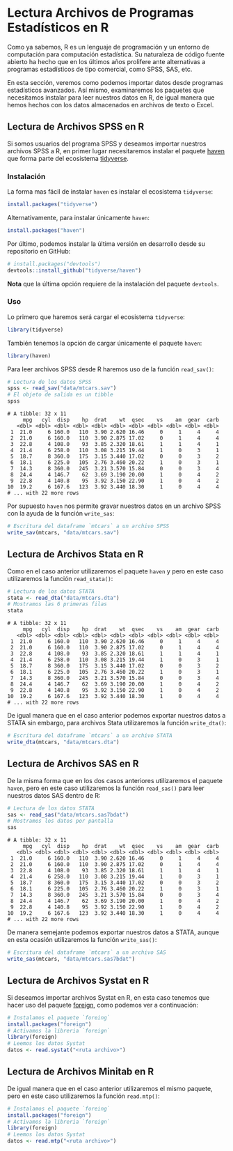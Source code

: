 



# Lectura Archivos de Programas Estadísticos en R

Como ya sabemos, R es un lenguaje de programación y un entorno de computación para computación estadística. Su naturaleza de código fuente abierto ha hecho que en los últimos años prolifere ante alternativas a programas estadísticos de tipo comercial, como SPSS, SAS, etc.

En esta sección, veremos como podemos importar datos desde programas estadísticos avanzados. Así mismo, examinaremos los paquetes que necesitamos instalar para leer nuestros datos en R, de igual manera que hemos hechos con los datos almacenados en archivos de texto o Excel.

## Lectura de Archivos SPSS en R

Si somos usuarios del programa SPSS y deseamos importar nuestros archivos SPSS a R, en primer lugar necesitaremos instalar el paquete [haven](http://haven.tidyverse.org/) que forma parte del ecosistema [tidyverse](http://tidyverse.org/). 

### Instalación

La forma mas fácil de instalar `haven` es instalar el ecosistema
`tidyverse`:


```r
install.packages("tidyverse")
```

Alternativamente, para instalar únicamente `haven`:


```r
install.packages("haven")
```

Por último, podemos instalar la última versión en desarrollo desde su repositorio en GitHub:


```r
# install.packages("devtools")
devtools::install_github("tidyverse/haven")
```

__Nota__ que la última opción requiere de la instalación del paquete `devtools`.

### Uso

Lo primero que haremos será cargar el ecosistema `tidyverse`:


```r
library(tidyverse)
```

También tenemos la opción de cargar únicamente el paquete `haven`:


```r
library(haven)
```


Para leer archivos SPSS desde R haremos uso de la función `read_sav()`:


```r
# Lectura de los datos SPSS
spss <- read_sav("data/mtcars.sav")
# El objeto de salida es un tibble
spss
```

```
# A tibble: 32 x 11
     mpg   cyl  disp    hp  drat    wt  qsec    vs    am  gear  carb
   <dbl> <dbl> <dbl> <dbl> <dbl> <dbl> <dbl> <dbl> <dbl> <dbl> <dbl>
 1  21.0     6 160.0   110  3.90 2.620 16.46     0     1     4     4
 2  21.0     6 160.0   110  3.90 2.875 17.02     0     1     4     4
 3  22.8     4 108.0    93  3.85 2.320 18.61     1     1     4     1
 4  21.4     6 258.0   110  3.08 3.215 19.44     1     0     3     1
 5  18.7     8 360.0   175  3.15 3.440 17.02     0     0     3     2
 6  18.1     6 225.0   105  2.76 3.460 20.22     1     0     3     1
 7  14.3     8 360.0   245  3.21 3.570 15.84     0     0     3     4
 8  24.4     4 146.7    62  3.69 3.190 20.00     1     0     4     2
 9  22.8     4 140.8    95  3.92 3.150 22.90     1     0     4     2
10  19.2     6 167.6   123  3.92 3.440 18.30     1     0     4     4
# ... with 22 more rows
```

Por supuesto `haven` nos permite gravar nuestros datos en un archivo SPSS con la ayuda de la función `write_sas`:


```r
# Escritura del dataframe `mtcars` a un archivo SPSS
write_sav(mtcars, "data/mtcars.sav")
```


## Lectura de Archivos Stata en R

Como en el caso anterior utilizaremos el paquete `haven` y pero en este caso utilizaremos la función `read_stata()`:



```r
# Lectura de los datos STATA
stata <- read_dta("data/mtcars.dta")
# Mostramos las 6 primeras filas
stata
```

```
# A tibble: 32 x 11
     mpg   cyl  disp    hp  drat    wt  qsec    vs    am  gear  carb
   <dbl> <dbl> <dbl> <dbl> <dbl> <dbl> <dbl> <dbl> <dbl> <dbl> <dbl>
 1  21.0     6 160.0   110  3.90 2.620 16.46     0     1     4     4
 2  21.0     6 160.0   110  3.90 2.875 17.02     0     1     4     4
 3  22.8     4 108.0    93  3.85 2.320 18.61     1     1     4     1
 4  21.4     6 258.0   110  3.08 3.215 19.44     1     0     3     1
 5  18.7     8 360.0   175  3.15 3.440 17.02     0     0     3     2
 6  18.1     6 225.0   105  2.76 3.460 20.22     1     0     3     1
 7  14.3     8 360.0   245  3.21 3.570 15.84     0     0     3     4
 8  24.4     4 146.7    62  3.69 3.190 20.00     1     0     4     2
 9  22.8     4 140.8    95  3.92 3.150 22.90     1     0     4     2
10  19.2     6 167.6   123  3.92 3.440 18.30     1     0     4     4
# ... with 22 more rows
```

De igual manera que en el caso anterior podemos exportar nuestros datos a STATA sin embargo, para archivos Stata utilizaremos la función  `write_dta()`:


```r
# Escritura del dataframe `mtcars` a un archivo STATA
write_dta(mtcars, "data/mtcars.dta")
```



## Lectura de Archivos SAS en R

De la misma forma que en los dos casos anteriores utilizaremos el paquete `haven`, pero en este caso utilizaremos la función `read_sas()` para leer nuestros datos SAS dentro de R:





```r
# Lectura de los datos STATA
sas <- read_sas("data/mtcars.sas7bdat")
# Mostramos los datos por pantalla
sas
```

```
# A tibble: 32 x 11
     mpg   cyl  disp    hp  drat    wt  qsec    vs    am  gear  carb
   <dbl> <dbl> <dbl> <dbl> <dbl> <dbl> <dbl> <dbl> <dbl> <dbl> <dbl>
 1  21.0     6 160.0   110  3.90 2.620 16.46     0     1     4     4
 2  21.0     6 160.0   110  3.90 2.875 17.02     0     1     4     4
 3  22.8     4 108.0    93  3.85 2.320 18.61     1     1     4     1
 4  21.4     6 258.0   110  3.08 3.215 19.44     1     0     3     1
 5  18.7     8 360.0   175  3.15 3.440 17.02     0     0     3     2
 6  18.1     6 225.0   105  2.76 3.460 20.22     1     0     3     1
 7  14.3     8 360.0   245  3.21 3.570 15.84     0     0     3     4
 8  24.4     4 146.7    62  3.69 3.190 20.00     1     0     4     2
 9  22.8     4 140.8    95  3.92 3.150 22.90     1     0     4     2
10  19.2     6 167.6   123  3.92 3.440 18.30     1     0     4     4
# ... with 22 more rows
```

De manera semejante podemos exportar nuestros datos a STATA, aunque en esta ocasión utilizaremos la función `write_sas()`:


```r
# Escritura del dataframe `mtcars` a un archivo SAS
write_sas(mtcars, "data/mtcars.sas7bdat")
```



## Lectura de Archivos Systat en R

Si deseamos importar archivos Systat en R, en esta caso tenemos que hacer uso del paquete [foreign](https://cran.r-project.org/web/packages/foreign/foreign.pdf), como podemos ver a continuación:



```r
# Instalamos el paquete `foreing`
install.packages("foreign")
# Activamos la libreria `foreign`
library(foreign)
# Leemos los datos Systat
datos <- read.systat("<ruta archivo>")
```

## Lectura de Archivos Minitab en R

De igual manera que en el caso anterior utilizaremos el mismo paquete, pero en este caso utilizaremos la función `read.mtp()`:


```r
# Instalamos el paquete `foreing`
install.packages("foreign")
# Activamos la libreria `foreign`
library(foreign)
# Leemos los datos Systat
datos <- read.mtp("<ruta archivo>")
```



















